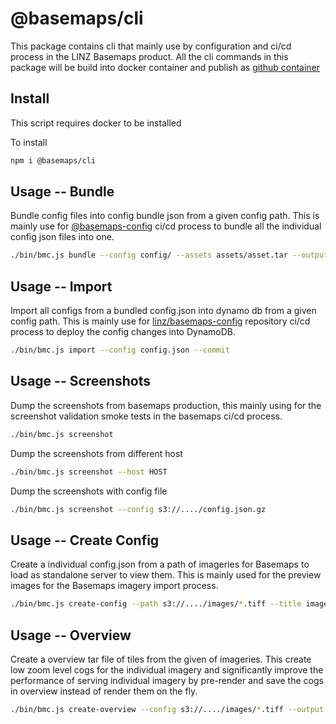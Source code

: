 # @basemaps/cli

This package contains cli that mainly use by configuration and ci/cd process in the LINZ Basemaps product. All the cli commands in this package will be build into docker container and publish as [github container](https://github.com/linz/basemaps/pkgs/container/basemaps%2Fcli)

## Install

This script requires docker to be installed

To install

```bash
npm i @basemaps/cli
```

## Usage -- Bundle

Bundle config files into config bundle json from a given config path. This is mainly use for [@basemaps-config](https://github.com/linz/basemaps-config) ci/cd process to bundle all the individual config json files into one.

```bash
./bin/bmc.js bundle --config config/ --assets assets/asset.tar --output config.json
```

## Usage -- Import

Import all configs from a bundled config.json into dynamo db from a given config path. This is mainly use for [linz/basemaps-config](https://github.com/linz/basemaps-config) repository ci/cd process to deploy the config changes into DynamoDB.

```bash
./bin/bmc.js import --config config.json --commit
```

## Usage -- Screenshots

Dump the screenshots from basemaps production, this mainly using for the screenshot validation smoke tests in the basemaps ci/cd process.

```bash
./bin/bmc.js screenshot
```

Dump the screenshots from different host

```bash
./bin/bmc.js screenshot --host HOST

```

Dump the screenshots with config file

```bash
./bin/bmc.js screenshot --config s3://..../config.json.gz

```

## Usage -- Create Config

Create a individual config.json from a path of imageries for Basemaps to load as standalone server to view them. This is mainly used for the preview images for the Basemaps imagery import process.

```bash
./bin/bmc.js create-config --path s3://..../images/*.tiff --title image_title --commit
```

## Usage -- Overview

Create a overview tar file of tiles from the given of imageries. This create low zoom level cogs for the individual imagery and significantly improve the performance of serving individual imagery by pre-render and save the cogs in overview instead of render them on the fly.

```bash
./bin/bmc.js create-overview --config s3://..../images/*.tiff --output overview/overviews.tar.co
```
